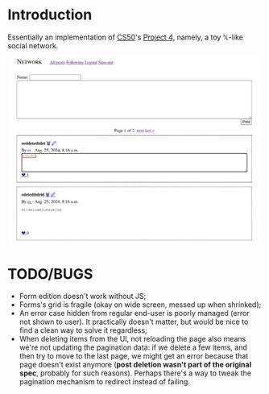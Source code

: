 # Introduction
Essentially an implementation of [CS50][cs50]'s [Project 4][project4],
namely, a toy 𝕏-like social network.

![screenshot](https://github.com/mbivert/django-network/blob/master/screenshot.jpg?raw=true)

# TODO/BUGS

  - Form edition doesn't work without JS;
  - Forms's grid is fragile (okay on wide screen, messed up when shrinked);
  - An error case hidden from regular end-user is poorly managed (error not
  shown to user). It practically doesn't matter, but would be nice to find a
  clean way to solve it regardless;
  - When deleting items from the UI, not reloading the page also means we're
  not updating the pagination data: if we delete a few items, and then try
  to move to the last page, we might get an error because that page doesn't
  exist anymore (**post deletion wasn't part of the original spec**, probably
  for such reasons). Perhaps there's a way to tweak the pagination mechanism
  to redirect instead of failing.


[cs50]:     https://cs50.harvard.edu/web/2020/
[project4]: https://cs50.harvard.edu/web/2020/projects/4/network/
